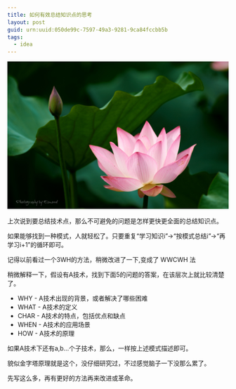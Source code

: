 ```yaml
---
title: 如何有效总结知识点的思考
layout: post
guid: urn:uuid:050de99c-7597-49a3-9281-9ca84fccbb5b
tags:
  - idea
---
```


[![](/media/files/2015/03/02/5794090390_b108096cc3_b.jpg)](https://www.flickr.com/photos/hexar/5794090390/)

上次说到要总结技术点，那么不可避免的问题是怎样更快更全面的总结知识点。

如果能够找到一种模式，人就轻松了。只要重复“学习知识i”->“按模式总结i”->“再学习i+1”的循环即可。

记得以前看过一个3WH的方法，稍微改进了一下,变成了 WWCWH 法


稍微解释一下，假设有A技术，找到下面5的问题的答案，在该层次上就比较清楚了。

- WHY - A技术出现的背景，或者解决了哪些困难
- WHAT - A技术的定义 
- CHAR - A技术的特点，包括优点和缺点
- WHEN - A技术的应用场景
- HOW - A技术的原理

如果A技术下还有a,b...个子技术，那么，一样按上述模式描述即可。

貌似金字塔原理就是这个，没仔细研究过，不过感觉脑子一下没那么累了。

先写这么多，再有更好的方法再来改进或革命。




